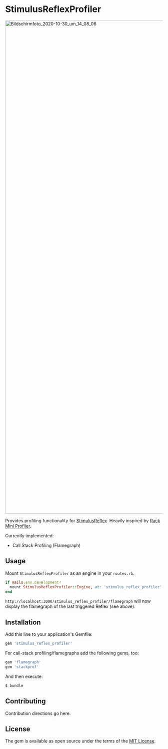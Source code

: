 # StimulusReflexProfiler
<img width="1576" alt="Bildschirmfoto_2020-10-30_um_14_08_06" src="https://user-images.githubusercontent.com/4352208/97709113-1bf1c200-1aba-11eb-8d0e-3632b5bb0e25.png">

Provides profiling functionality for [StimulusReflex](https://github.com/hopsoft/stimulus_reflex). Heavily inspired by [Rack Mini Profiler](https://github.com/MiniProfiler/rack-mini-profiler).

Currently implemented:

- Call Stack Profiling (Flamegraph)

## Usage
Mount `StimulusReflexProfiler` as an engine in your `routes.rb`.

```ruby
if Rails.env.development?
  mount StimulusReflexProfiler::Engine, at: 'stimulus_reflex_profiler'
end
```

`http://localhost:3000/stimulus_reflex_profiler/flamegraph` will now display the flamegraph of the last triggered Reflex (see above).


## Installation
Add this line to your application's Gemfile:

```ruby
gem 'stimulus_reflex_profiler'
```

For call-stack profiling/flamegraphs add the following gems, too:

```ruby
gem 'flamegraph'
gem 'stackprof'
```

And then execute:
```bash
$ bundle
```

## Contributing
Contribution directions go here.

## License
The gem is available as open source under the terms of the [MIT License](https://opensource.org/licenses/MIT).
